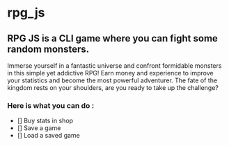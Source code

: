 # rpg_js

## **RPG JS** is a CLI game where you can fight some random monsters.

Immerse yourself in a fantastic universe and confront formidable monsters in this simple yet addictive RPG! Earn money and experience to improve your statistics and become the most powerful adventurer. The fate of the kingdom rests on your shoulders, are you ready to take up the challenge?

### Here is what you can do :

- [] Buy stats in shop
- [] Save a game
- [] Load a saved game
